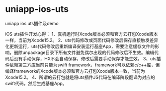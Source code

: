 # uniapp-ios-uts
uniapp ios uts插件及demo

iOS uts插件开发心得：
1、真机运行时Xcode版本必须和官方云打包Xcode版本一样，当前为Xcode15.2。
2、uts代码修改或页面代码修改后保存直接触发差异化更新运行，uts代码修改后重新编译安装运行基座App，需要注意缓存文件的影响，删除unpackage目录下所有文件避免偶尔出现的代码修改后不生效。编辑代码后没有手动保存，HX不会自动保存，修改后需要手动保存才能生效。
3、uts插件依赖第三方库当前只能为swift framework，framework可以依赖c/c++库，但编译framework的Xcode版本必须和官方云打包Xcode版本一致，当前为Xcode15.2。
4、所谓的云打包就是将uts插件JS代码在编译阶段翻译为对应的swift代码，然后生成基座App。
